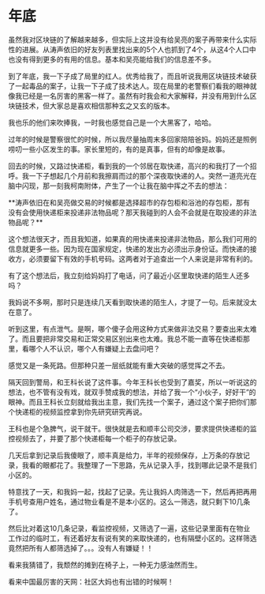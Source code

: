 # 年底

虽然我对区块链的了解越来越多，但实际上这并没有给吴亮的案子再带来什么实际性的进展。从涛声依旧的好友列表里找出来的5个人也抓到了4个，从这4个人口中也没有得到更多的有用的信息。基本和吴亮能给我们的信息差不多。

到了年底，我一下子成了局里的红人。优秀给我了，而且听说我用区块链技术破获了一起毒品的案子，让我一下子成了技术达人。现在局里的老警察们看我的眼神就像我已经是一名厉害的黑客一样了。虽然有时我会和大家解释，并没有用到什么区块链技术，但大家总是喜欢相信那种玄之又玄的版本。



我也乐的他们来吹捧我，一时我也感觉自己是一个大黑客了，哈哈。



过年的时候是警察很忙的时候，所以我尽量抽周末多回家陪陪爸妈。妈妈还是照例唠叨一些小区发生的事。家长里短的，有的是真事，但有的却像是故事。



回去的时候，又路过快递柜，看到我的一个邻居在取快递，高兴的和我打了一个招呼。我一下子想起几个月前和我擦肩而过的那个深夜取快递的人。突然一道亮光在脑中闪现，那一刻我柯南附体，产生了一个让我在脑中挥之不去的想法：



\*\*涛声依旧在和吴亮做交易的时候都是选择超市的存包柜和浴池的存包柜，那有没有会使用快递柜来投递非法物品呢？那天我碰到的人会不会就是在取投递的非法物品呢？\*\*



这个想法很天才，而且我知道，如果真的用快递来投递非法物品，那么我们可用的信息就更多一些。因为现在国家规定，快递的发出方必须出示身份证。而快递的接收方，必须要留下有效的手机号码。这两者对于追查出一个人来说是非常有利的。



有了这个想法后，我立刻给妈妈打了电话，问了最近小区里取快递的陌生人还多吗？



我妈说不多啊，那时只是连续几天看到取快递的陌生人，才提了一句。后来就没太在意了。



听到这里，有点泄气。是啊，哪个傻子会用这种方式来做非法交易？要查出来太难了。而且要把非常交易和正常交易区别出来也太难。我总不能一直等在快递柜那里，看哪个人不认识，哪个人有嫌疑上去盘问吧？



感觉又是一条死路。但那种只差一层纸就能有重大突破的感觉挥之不去。



隔天回到警局，和王科长说了这件事。今年王科长也受到了嘉奖，所以一听说这的想法，也不管有没有戏，就双手赞成我的想法，并给了我一个“小伙子，好好干”的眼神。而且王科长立刻就给我出主意，我们先找一个案子，通过这个案子把你们那个快递柜的视频监控拿到你先研究研究再说。



王科也是个急脾气，说干就干。很快就是去和顺丰公司交涉，要求提供快递柜的监控视频去了，并要了那个快递柜每一个柜子的存放记录。



几天后拿到记录后我傻眼了，顺丰真是给力，半年的视频保存，上万条的存放记录，我看的眼都花了。我整理了一下思路，先从记录入手，找到哪此记录不是我们小区的。



特意找了一天，和我妈一起，找起了记录。先让我妈人肉筛选一下，然后再把再用手机号查用户姓名，通过物业看是不是本小区的。这么一筛选，就只剩下10几条了。



然后比对着这10几条记录，看监控视频，又筛选了一遍，这些记录里面有在物业工作过的临时工，有还着好友有说有笑的来取快递的，也有隔壁小区的。这样筛选竟然把所有人都筛选掉了。。。没有人有嫌疑！！



看来我猜错了，我颓然的摊到在椅子上，一种无力感油然而生。



看来中国最厉害的天网：社区大妈也有出错的时候啊！

